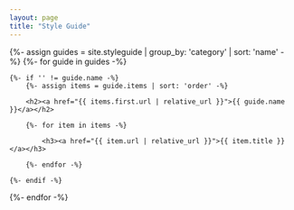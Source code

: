 ```yaml
---
layout: page
title: "Style Guide"
---
```


{%- assign guides = site.styleguide | group_by: 'category' | sort: 'name'  -%}
{%- for guide in guides -%}

    {%- if '' != guide.name -%}
		{%- assign items = guide.items | sort: 'order' -%}

		<h2><a href="{{ items.first.url | relative_url }}">{{ guide.name }}</a></h2>

		{%- for item in items -%}

        	<h3><a href="{{ item.url | relative_url }}">{{ item.title }}</a></h3>

        {%- endfor -%}

    {%- endif -%}

{%- endfor -%}
